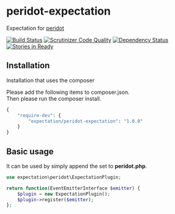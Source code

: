 peridot-expectation
===================

Expectation for [peridot](https://github.com/peridot-php/peridot)

[![Build Status](https://travis-ci.org/expectation-php/peridot-expectation.svg)](https://travis-ci.org/expectation-php/peridot-expectation)
[![Scrutinizer Code Quality](https://scrutinizer-ci.com/g/expectation-php/peridot-expectation/badges/quality-score.png?b=master)](https://scrutinizer-ci.com/g/expectation-php/peridot-expectation/?branch=master)
[![Dependency Status](https://www.versioneye.com/user/projects/5456291c22b4fba1150002ae/badge.svg?style=flat)](https://www.versioneye.com/user/projects/5456291c22b4fba1150002ae)
[![Stories in Ready](https://badge.waffle.io/expectation-php/peridot-expectation.png?label=ready&title=Ready)](https://waffle.io/expectation-php/peridot-expectation)

Installation
------------------

Installation that uses the composer

Please add the following items to composer.json.  
Then please run the composer install.

```php
{
    "require-dev": {
        "expectation/peridot-expectation": "1.0.0"
    }
}
```

Basic usage
------------------

It can be used by simply append the set to **peridot.php**.

```php
use expectation\peridot\ExpectationPlugin;

return function(EventEmitterInterface $emitter) {
	$plugin = new ExpectationPlugin();
	$plugin->register($emitter);
};
```
